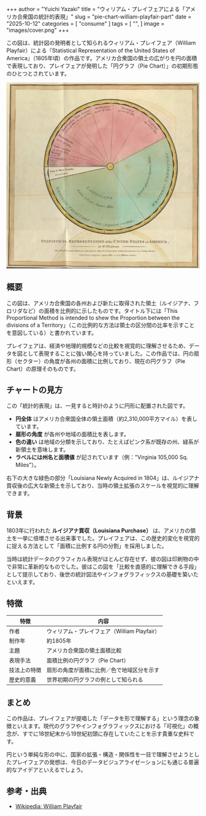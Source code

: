 +++
author = "Yuichi Yazaki"
title = "ウィリアム・プレイフェアによる「アメリカ合衆国の統計的表現」"
slug = "pie-chart-william-playfair-part"
date = "2025-10-12"
categories = [
    "consume"
]
tags = [
    "",
]
image = "images/cover.png"
+++

この図は、統計図の発明者として知られるウィリアム・プレイフェア（William Playfair）による『Statistical Representation of the United States of America』（1805年頃）の作品です。アメリカ合衆国の領土の広がりを円の面積で表現しており、プレイフェアが発明した「円グラフ（Pie Chart）」の初期形態のひとつとされています。

<!--more-->

![](images/mailvisual.png)

## 概要

この図は、アメリカ合衆国の各州および新たに取得された領土（ルイジアナ、フロリダなど）の面積を比例的に示したものです。タイトル下には「This Proportional Method is intended to shew the Proportion between the divisions of a Territory」（この比例的な方法は領土の区分間の比率を示すことを意図している）と書かれています。

プレイフェアは、経済や地理的規模などの比較を視覚的に理解させるため、データを図として表現することに強い関心を持っていました。この作品では、円の扇形（セクター）の角度が各州の面積に比例しており、現在の円グラフ（Pie Chart）の原理そのものです。



## チャートの見方

この「統計的表現」は、一見すると時計のように円形に配置された図です。

- **円全体** はアメリカ合衆国全体の領土面積（約2,310,000平方マイル）を表しています。
- **扇形の角度** が各州や地域の面積比を表します。
- **色の違い** は地域の分類を示しており、たとえばピンク系が既存の州、緑系が新領土を意味します。
- **ラベルには州名と面積値** が記されています（例："Virginia 105,000 Sq. Miles"）。

右下の大きな緑色の部分「Louisiana Newly Acquired in 1804」は、ルイジアナ買収後の広大な新領土を示しており、当時の領土拡張のスケールを視覚的に理解できます。


## 背景

1803年に行われた **ルイジアナ買収（Louisiana Purchase）** は、アメリカの領土を一挙に倍増させる出来事でした。プレイフェアは、この歴史的変化を視覚的に捉える方法として「面積に比例する円の分割」を採用しました。

当時は統計データのグラフィカル表現がほとんど存在せず、彼の図は印刷物の中で非常に革新的なものでした。彼はこの図を「比較を直感的に理解できる手段」として提示しており、後世の統計図法やインフォグラフィックスの基礎を築いたといえます。


## 特徴

| 特徴 | 内容 |
|------|------|
| 作者 | ウィリアム・プレイフェア（William Playfair） |
| 制作年 | 約1805年 |
| 主題 | アメリカ合衆国の領土面積比較 |
| 表現手法 | 面積比例の円グラフ（Pie Chart） |
| 技法上の特徴 | 扇形の角度が面積に比例／色で地域区分を示す |
| 歴史的意義 | 世界初期の円グラフの例として知られる |



## まとめ

この作品は、プレイフェアが提唱した「データを形で理解する」という理念の象徴といえます。現代のグラフやインフォグラフィックスにおける「可視化」の概念が、すでに18世紀末から19世紀初頭に存在していたことを示す貴重な史料です。

円という単純な形の中に、国家の拡張・構造・関係性を一目で理解させようとしたプレイフェアの発想は、今日のデータビジュアライゼーションにも通じる普遍的なアイデアといえるでしょう。



## 参考・出典

- [Wikipedia: William Playfair](https://en.wikipedia.org/wiki/William_Playfair)